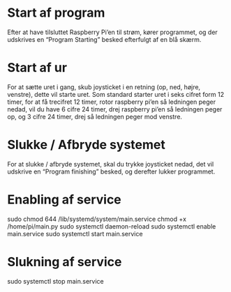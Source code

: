 # Start af program
Efter at have tilsluttet Raspberry Pi’en til strøm, kører programmet, og der udskrives en “Program Starting” besked efterfulgt af en blå skærm.

# Start af ur
For at sætte uret i gang, skub joysticket i en retning (op, ned, højre, venstre), dette vil starte uret. Som standard starter uret i seks cifret form 12 timer, for at få trecifret 12 timer, rotor raspberry pi’en så ledningen peger nedad, vil du have 6 cifre 24 timer, drej raspberry pi’en så ledningen peger op, og 3 cifre 24 timer, drej så ledningen peger mod venstre.

# Slukke / Afbryde systemet
For at slukke / afbryde systemet, skal du trykke joysticket nedad, det vil udskrive en “Program finishing” besked, og derefter lukker programmet.

# Enabling af service
sudo chmod 644 /lib/systemd/system/main.service
chmod +x /home/pi/main.py
sudo systemctl daemon-reload
sudo systemctl enable main.service
sudo systemctl start main.service

# Slukning af service
sudo systemctl stop main.service